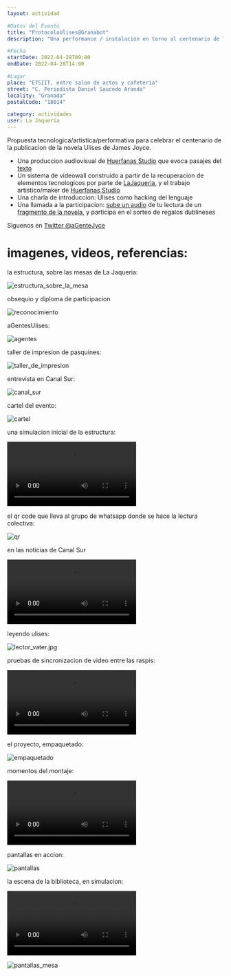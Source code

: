 ```yaml
---
layout: actividad

#Datos del Evento
title: "ProtocoloUlises@Granabot"
description: "Una performance / instalación en torno al centenario de la publicacion de Ulises de James Joyce"

#Fecha
startDate: 2022-04-28T09:00
endDate: 2022-04-28T14:00

#Lugar
place: "ETSIIT, entre salon de actos y cafeteria"
street: "C. Periodista Daniel Saucedo Aranda"
locality: "Granada"
postalCode: "18014"

category: actividades
user: La Jaquería
---
```


Propuesta tecnologica/artistica/performativa para celebrar el centenario de la publicacion de la novela Ulises de James Joyce. 

- Una produccion audiovisual de [Huerfanas Studio](https://www.huerfanas.studio/) que evoca pasajes del [texto](https://weblitera.com/book/?id=121&lng=5&ch=1&l=en)
- Un sistema de videowall construido a partir de la recuperacion de elementos tecnologicos por parte de [LaJaqueria](https://lajaqueria.org), y el trabajo artistico/maker de [Huerfanas Studio](https://www.huerfanas.studio/)
- Una charla de introduccion: Ulises como hacking del lenguaje 
- Una llamada a la participacion: [sube un audio](https://chat.whatsapp.com/L7qH4wunvdRJ9R87oOrb0y) de tu lectura de un [fragmento de la novela](https://weblitera.com/book/?id=121&lng=5&ch=1&l=en), y participa en el sorteo de regalos dublineses

Sìguenos en [Twitter @aGenteJyce](https://twitter.com/aGenteJoyce)

# imagenes, videos, referencias: 

la estructura, sobre las mesas de La Jaqueria:

![estructura_sobre_la_mesa](https://lajaqueria.org/recursos/aGenteUlises/estructura_sobre_la_mesa.jpg)

obsequio y diploma de participacion

![reconocimiento](https://lajaqueria.org/recursos/aGenteUlises/reconocimiento.jpg)

aGentesUlises:

![agentes](https://lajaqueria.org/recursos/aGenteUlises/agentes.jpg)

taller de impresion de pasquines:

![taller_de_impresion](https://lajaqueria.org/recursos/aGenteUlises/taller_de_impresion.jpg)

entrevista en Canal Sur:

![canal_sur](https://lajaqueria.org/recursos/aGenteUlises/canal_sur.jpg)

cartel del evento:

![cartel](https://lajaqueria.org/recursos/aGenteUlises/cartel.jpg)

una simulacion inicial de la estructura:

<video src="https://lajaqueria.org/recursos/aGenteUlises/estructura.mp4" controls="controls" style="max-width: 730px;">
</video>

el qr code que lleva al grupo de whatsapp donde se hace la lectura colectiva:

![qr](https://lajaqueria.org/recursos/aGenteUlises/qr_code_whatssap_lectura_colectiva.jpg)

en las noticias de Canal Sur

<video src="https://lajaqueria.org/recursos/aGenteUlises/canal_sur.mp4" controls="controls" style="max-width: 730px;">
</video>

leyendo ulises:

![lector_vater.jpg](https://lajaqueria.org/recursos/aGenteUlises/lector_vater.jpg)

pruebas de sincronizacion de video entre las raspis:

<video src="https://lajaqueria.org/recursos/aGenteUlises/video_sync.mp4" controls="controls" style="max-width: 730px;">
</video>

el proyecto, empaquetado:

![empaquetado](https://lajaqueria.org/recursos/aGenteUlises/empaquetado.jpg)

momentos del montaje:

<video src="https://lajaqueria.org/recursos/aGenteUlises/montaje.mp4" controls="controls" style="max-width: 730px;">
</video>

pantallas en accion:

![pantallas](https://lajaqueria.org/recursos/aGenteUlises/pantallas.jpg)

la escena de la biblioteca, en simulacion:

<video src="https://lajaqueria.org/recursos/aGenteUlises/video_biblioteca.mp4" controls="controls" style="max-width: 730px;">
</video>

![pantallas_mesa](https://lajaqueria.org/recursos/aGenteUlises/pantallas_en_mesa.png)
